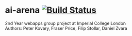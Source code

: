 # ai-arena [![Build Status](https://travis-ci.com/danzvara/ai-arena.svg?token=z5sqrVZ3RDVKqzuLokGe&branch=master)](https://travis-ci.com/danzvara/ai-arena)

2nd Year webapps group project at Imperial College London \
Authors: Peter Kovary, Fraser Price, Filip Stollar, Daniel Zvara
